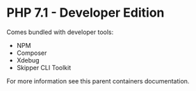 PHP 7.1 - Developer Edition
===========================

Comes bundled with developer tools:

* NPM
* Composer
* Xdebug
* Skipper CLI Toolkit

For more information see this parent containers documentation.
